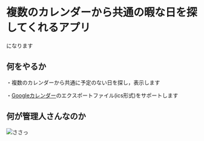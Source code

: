 # 複数のカレンダーから共通の暇な日を探してくれるアプリ

になります

## 何をやるか

・複数のカレンダーから共通に予定のない日を探し，表示します 

・[Googleカレンダー](https://calendar.google.com/)のエクスポートファイル(ics形式)をサポートします   


## 何が管理人さんなのか

![ささっ](http://www.ne.jp/asahi/rumic/k-asuka/c_images/Maison3.jpg "僕にもわからないです")